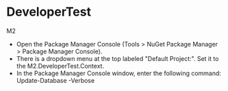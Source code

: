 # DeveloperTest
M2

- Open the Package Manager Console (Tools > NuGet Package Manager > Package Manager Console).
- There is a dropdown menu at the top labeled "Default Project:". Set it to the M2.DeveloperTest.Context.
- In the Package Manager Console window, enter the following command: Update-Database -Verbose